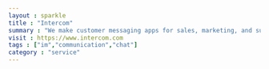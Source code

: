 ```yaml
---
layout : sparkle
title : "Intercom"
summary : "We make customer messaging apps for sales, marketing, and support, connected on one platform. Our mission is to make business personal again."
visit : https://www.intercom.com
tags : ["im","communication","chat"]
category : "service"
---
```

